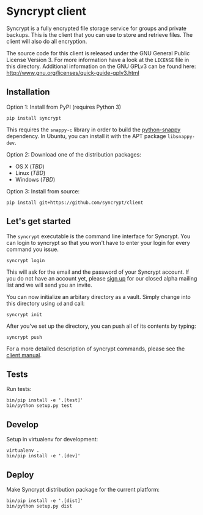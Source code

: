 # Syncrypt client

Syncrypt is a fully encrypted file storage service for groups and private
backups. This is the client that you can use to store and retrieve files.
The client will also do all encryption.

The source code for this client is released under the GNU General Public License
Version 3. For more information have a look at the `LICENSE` file in this
directory. Additional information on the GNU GPLv3 can be found here:
http://www.gnu.org/licenses/quick-guide-gplv3.html

## Installation

Option 1: Install from PyPI (requires Python 3)

    pip install syncrypt

This requires the ``snappy-c`` library in order to build the
[python-snappy](https://github.com/andrix/python-snappy) dependency. In Ubuntu,
you can install it with the APT package ``libsnappy-dev``.

Option 2: Download one of the distribution packages:

* OS X (*TBD*)
* Linux (*TBD*)
* Windows (*TBD*)

Option 3: Install from source:

    pip install git+https://github.com/syncrypt/client

## Let's get started

The ``syncrypt`` executable is the command line interface for Syncrypt. You
can login to syncrypt so that you won't have to enter your login for every
command you issue.

    syncrypt login

This will ask for the email and the password of your Syncrypt account. If you
do not have an account yet, please [sign up](https://syncrypt.space/) for our
closed alpha mailing list and we will send you an invite.

You can now initialize an arbitary directory as a vault. Simply change into
this directory using ``cd`` and call:

    syncrypt init

After you've set up the directory, you can push all of its contents by typing:

    syncrypt push

For a more detailed description of syncrypt commands, please see the [client
manual](docs/manual.md).

## Tests

Run tests:

    bin/pip install -e '.[test]'
    bin/python setup.py test

## Develop

Setup in virtualenv for development:

    virtualenv .
    bin/pip install -e '.[dev]'

## Deploy

Make Syncrypt distribution package for the current platform:

    bin/pip install -e '.[dist]'
    bin/python setup.py dist
